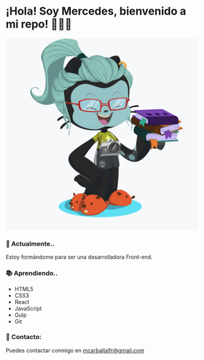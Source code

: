 # ¡Hola! Soy Mercedes, bienvenido a mi repo! 👋🙋‍♀️
![octocatMercedes](./images/octocatMercedes.png)

### 🔭 Actualmente..

Estoy formándome para ser una desarrolladora Front-end.

### 📚 Aprendiendo..
- HTML5
- CSS3
- React
- JavaScript
- Gulp
- Git

### 📧 Contacto:

Puedes contactar conmigo en mcarballalfr@gmail.com


<!--
**mercarf/mercarf** is a ✨ _special_ ✨ repository because its `README.md` (this file) appears on your GitHub profile.

Here are some ideas to get you started:

- 🔭 I’m currently working on ...
- 🌱 I’m currently learning ...
- 👯 I’m looking to collaborate on ...
- 🤔 I’m looking for help with ...
- 💬 Ask me about ...
- 📫 How to reach me: ...
- 😄 Pronouns: ...
- ⚡ Fun fact: ...
-->
